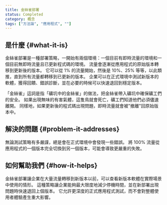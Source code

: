 ```yaml
---
title: 金絲雀部署
status: Completed
category: 概念
tags: ["方法論", "應用程式", ""]
---
```


## 是什麼 {#what-it-is}

金絲雀部署是一種部署策略，一開始有兩個環境：一個目前有即時流量的環境和一個目前無即時流量且已更新程式碼的環境。
流量會逐漸從應用程式的原始版本轉移到更新後的版本。
它可以從 1% 的流量開始，然後是 10%、25% 等等，以此類推，直到所有流量都轉移到已更新的版本。
企業可以在正式環境中測試新版本的軟體，獲得回饋、錯誤診斷，並在必要的時候可以快速退回到穩定版本。

「金絲雀」這詞是指「礦坑中的金絲雀」的做法，把金絲雀帶入礦坑中確保礦工們的安全。
如果出現無味的有害氣體，這隻鳥就會死亡，礦工們知道他們必須儘速離開。
同樣地，如果更新後的程式碼出現問題，即時流量就會被"撤離"回原始版本中。

## 解決的問題 {#problem-it-addresses}

無論測試策略有多嚴謹，總是會在正式環境中會發現一些錯誤。
將 100% 流量從應用程式的一個版本完全切換到另一個版本，可能會導致更嚴重的失敗。

## 如何幫助我們 {#how-it-helps}
 
金絲雀部署讓企業在大量流量轉移到新版本以前，可以查看新版本軟體在實際場景中使用的情形。
這種策略讓企業能夠最大限度地減少停機時間，並在新部署出現問題時快速退回上個版本。
它允許更深度的正式應用程式測試，而不會對整體使用者體驗產生重大影響。
